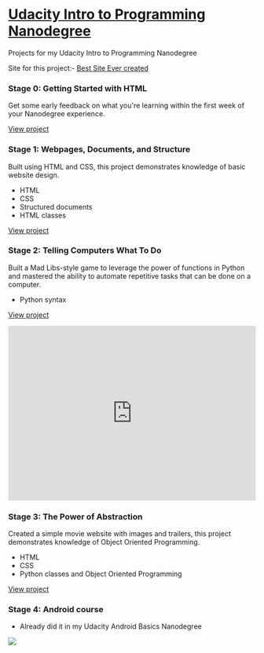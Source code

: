 # <a href="https://www.udacity.com/course/intro-to-programming-nanodegree--nd000" target="_blank">Udacity Intro to Programming Nanodegree</a>
Projects for my Udacity Intro to Programming Nanodegree

Site for this project:- [Best Site Ever created](https://sachincool.github.io/IPND-Udacity/)

### Stage 0: Getting Started with HTML
Get some early feedback on what you're learning within the first week of your Nanodegree experience.

[View project](https://sachincool.github.io/IPND-Udacity/first.html)

### Stage 1: Webpages, Documents, and Structure
Built using HTML and CSS, this project demonstrates knowledge of basic website design.
- HTML
- CSS
- Structured documents
- HTML classes

[View project](https://sachincool.github.io/IPND-Udacity/project2/index.html)

### Stage 2: Telling Computers What To Do
Built a Mad Libs-style game to leverage the power of functions in Python and mastered the ability to automate repetitive tasks that can be done on a computer.
- Python syntax

[View project](https://sachincool.github.io/IPND-Udacity/project3.py)

<iframe src="https://trinket.io/embed/python/5f51c8a590?runOption=run" width="100%" height="356" frameborder="0" marginwidth="0" marginheight="0" allowfullscreen="allowfullscreen">&nbsp;</iframe>

### Stage 3: The Power of Abstraction
Created a simple movie website with images and trailers, this project demonstrates knowledge of Object Oriented Programming.
- HTML
- CSS
- Python classes and Object Oriented Programming

[View project](https://sachincool.github.io/IPND-Udacity/project%204/)

### Stage 4: Android course 
 - Already did it in my Udacity Android Basics Nanodegree
 
![](https://i.imgsafe.org/67/6793cf2fa3.jpeg)
